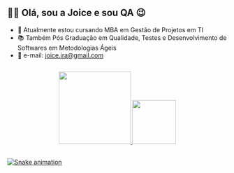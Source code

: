 ## 👋🏼 Olá, sou a Joice e sou QA 😉


- 📙 Atualmente estou cursando MBA em Gestão de Projetos em TI
- 📚 Também Pós Graduação em Qualidade, Testes e Desenvolvimento de Softwares em Metodologias Ágeis
- 📧 e-mail: joice.jra@gmail.com


##

<div align="center">
  <a href="https://github.com/joicesorrilha">
  <img height="165em" src="https://github-readme-stats.vercel.app/api?username=joicesorrilha&show_icons=true&theme=dracula&include_all_commits=true&count_private=true"/>
  <img height="100em" src="https://github-readme-stats.vercel.app/api/top-langs/?username=joicesorrilha&layout=compact&langs_count=7&theme=dracula"/>
</div>

##

![Snake animation](https://github.com/joicesorrilha/joicesorrilha/blob/output/github-contribution-grid-snake.svg)
